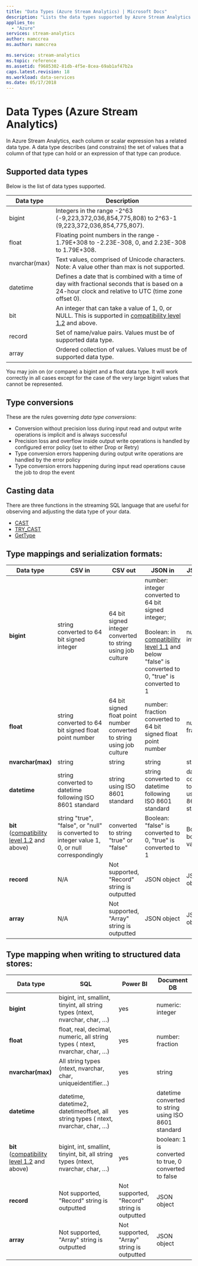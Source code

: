 ```yaml
---
title: "Data Types (Azure Stream Analytics) | Microsoft Docs"
description: "Lists the data types supported by Azure Stream Analytics."
applies_to: 
  - "Azure"
services: stream-analytics
author: mamccrea
ms.author: mamccrea

ms.service: stream-analytics
ms.topic: reference
ms.assetid: f9685302-81db-4f5e-8cea-69ab1af47b2a
caps.latest.revision: 18
ms.workload: data-services
ms.date: 05/17/2018
---
```


# Data Types (Azure Stream Analytics)
  In Azure Stream Analytics, each column or scalar expression has a related data type. A data type describes (and constrains) the set of values that a column of that type can hold or an expression of that type can produce.  
 
## Supported data types

 Below is the list of data types supported.  
  
|**Data type**|**Description**|
|-|-|  
|bigint|Integers in the range -2^63 (-9,223,372,036,854,775,808) to 2^63-1 (9,223,372,036,854,775,807).|  
|float|Floating point numbers in the range - 1.79E+308 to -2.23E-308, 0, and 2.23E-308 to 1.79E+308.|  
|nvarchar(max)|Text values, comprised of Unicode characters. Note: A value other than max is not supported.|  
|datetime|Defines a date that is combined with a time of day with fractional seconds that is based on a 24-hour clock and relative to UTC (time zone offset 0).|  
|bit|An integer that can take a value of 1, 0, or NULL. This is supported in [compatibility level 1.2](/azure/stream-analytics/stream-analytics-compatibility-level#compatibility-level-12) and above. |
|record|Set of name/value pairs. Values must be of supported data type.|  
|array|Ordered collection of values. Values must be of supported data type.|  
  
 You may join on (or compare) a bigint and a float data type. It will work correctly in all cases except for the case of the very large bigint values that cannot be represented.  
  
## Type conversions
 
These are the rules governing *data type conversions*:  
- Conversion without precision loss during input read and output write operations is implicit and is always successful  
- Precision loss and overflow inside output write operations is handled by configured error policy (set to either Drop or Retry)  
- Type conversion errors happening during output write operations are handled by the error policy  
- Type conversion errors happening during input read operations cause the job to drop the event

## Casting data
There are three functions in the streaming SQL language that are useful for observing and adjusting the data type of your data.
- [CAST](cast-azure-stream-analytics.md)
- [TRY_CAST](try-cast-azure-stream-analytics.md)
- [GetType](gettype-azure-stream-analytics.md)
  

## Type mappings and serialization formats:
| Data type  | CSV in  | CSV out  | JSON in  | JSON out  | Avro in  | Avro out  |
|---|---|---|---|---|---|---|
| **bigint**  | string converted to 64 bit signed integer  | 64 bit signed integer converted to string using job culture  | number: integer converted to 64 bit signed integer; <br /><br />Boolean: in [compatibility level 1.1](https://docs.microsoft.com/azure/stream-analytics/stream-analytics-compatibility-level) and below "false" is converted to 0, "true" is converted to 1  | number: integer  | long and int converted to 64 bit signed integer; <br /><br />Boolean: in [compatibility level 1.1](https://docs.microsoft.com/azure/stream-analytics/stream-analytics-compatibility-level) and below false is converted to 0, true is converted to 1  | long  |
| **float**  | string converted to 64 bit signed float point number  | 64 bit signed float point number converted to string using job culture  | number: fraction converted to 64 bit signed float point number  | number: fraction  | double and float converted to 64 bit signed float point number    | double  |
| **nvarchar(max)**  | string  | string  | string  | string  | string  | string  |
| **datetime**  | string converted to datetime following ISO 8601 standard  | string using ISO 8601 standard  | string converted to datetime following ISO 8601 standard  | datetime converted to string using ISO 8601 standard  | string converted to datetime following ISO 8601 standard  | datetime converted to string using ISO 8601 standard  |
| **bit** ([compatibility level 1.2](/azure/stream-analytics/stream-analytics-compatibility-level#compatibility-level-12) and above) | string "true", "false", or "null" is converted to integer value 1, 0, or null correspondingly | converted to string "true" or "false" | Boolean: "false" is converted to 0, "true" is converted to 1 | Boolean: boolean value | Boolean: false is converted to 0, true is converted to 1 | boolean |
| **record**  | N/A  | Not supported, "Record" string is outputted  | JSON object  | JSON object  | Avro record type  | Avro record type  |
| **array**  | N/A  | Not supported,  "Array" string is outputted  | JSON object  | JSON object  | Avro record type  | Avro record type  |
 
## Type mapping when writing to structured data stores:
| Data type | SQL | Power BI | Document DB |
|---------------|-----------------------------------------------------------------------------|---------------------------------------------|------------------------------------------------------|
| **bigint** | bigint, int, smallint, tinyint, all string types (ntext, nvarchar, char, …) | yes | numeric: integer |
| **float** | float, real, decimal, numeric, all string types ( ntext, nvarchar, char, …) | yes | number: fraction |
| **nvarchar(max)** | All string types (ntext, nvarchar, char, uniqueidentifier…) | yes | string |
| **datetime** | datetime, datetime2, datetimeoffset, all string types ( ntext, nvarchar, char, …) | yes | datetime converted to string using ISO 8601 standard |
| **bit** ([compatibility level 1.2](/azure/stream-analytics/stream-analytics-compatibility-level#compatibility-level-12) and above) | bigint, int, smallint, tinyint, bit, all string types (ntext, nvarchar, char, …) | yes | boolean: 1 is converted to true, 0 converted to false |
| **record** | Not supported,  "Record" string is outputted | Not supported,  "Record" string is outputted | JSON object |
| **array** | Not supported,  "Array" string is outputted | Not supported,  "Array" string is outputted | JSON object |
